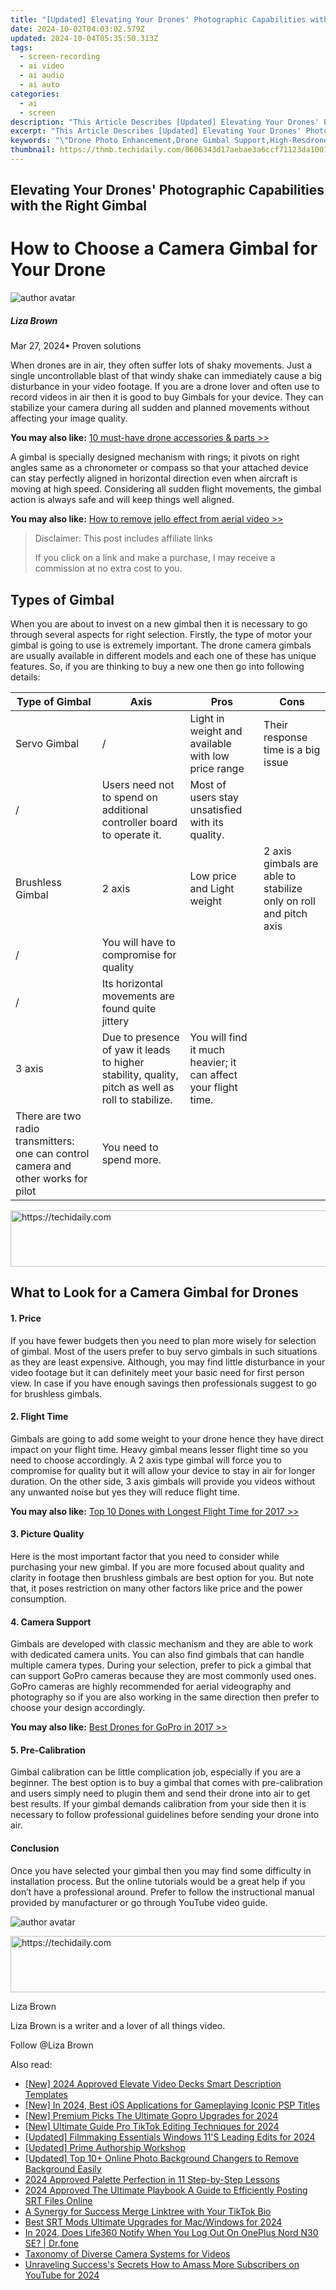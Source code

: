 ```yaml
---
title: "[Updated] Elevating Your Drones' Photographic Capabilities with the Right Gimbal for 2024"
date: 2024-10-02T04:03:02.579Z
updated: 2024-10-04T05:35:50.313Z
tags: 
  - screen-recording
  - ai video
  - ai audio
  - ai auto
categories: 
  - ai
  - screen
description: "This Article Describes [Updated] Elevating Your Drones' Photographic Capabilities with the Right Gimbal for 2024"
excerpt: "This Article Describes [Updated] Elevating Your Drones' Photographic Capabilities with the Right Gimbal for 2024"
keywords: "\"Drone Photo Enhancement,Drone Gimbal Support,High-Resdrone Images,Stable Drone Videos,Aerial Photography Tips,Drones Image Quality,Advanced Drones Camera\""
thumbnail: https://thmb.techidaily.com/0606343d17aebae3a6ccf71123da10011994b6e06ecf6d9900f777b0d8e36c8b.jpg
---
```


## Elevating Your Drones' Photographic Capabilities with the Right Gimbal

# How to Choose a Camera Gimbal for Your Drone

![author avatar](https://lh5.googleusercontent.com/-AIMmjowaFs4/AAAAAAAAAAI/AAAAAAAAABc/Y5UmwDaI7HU/s250-c-k/photo.jpg)

##### Liza Brown

 Mar 27, 2024• Proven solutions

 When drones are in air, they often suffer lots of shaky movements. Just a single uncontrollable blast of that windy shake can immediately cause a big disturbance in your video footage. If you are a drone lover and often use to record videos in air then it is good to buy Gimbals for your device. They can stabilize your camera during all sudden and planned movements without affecting your image quality.

**You may also like:** [10 must-have drone accessories & parts >>](https://tools.techidaily.com/wondershare/filmora/download/)

 A gimbal is specially designed mechanism with rings; it pivots on right angles same as a chronometer or compass so that your attached device can stay perfectly aligned in horizontal direction even when aircraft is moving at high speed. Considering all sudden flight movements, the gimbal action is always safe and will keep things well aligned.

**You may also like:** [How to remove jello effect from aerial video >>](https://tools.techidaily.com/wondershare/filmora/download/)

>  Disclaimer: This post includes affiliate links
>
>  If you click on a link and make a purchase, I may receive a commission at no extra cost to you.
>

## Types of Gimbal

 When you are about to invest on a new gimbal then it is necessary to go through several aspects for right selection. Firstly, the type of motor your gimbal is going to use is extremely important. The drone camera gimbals are usually available in different models and each one of these has unique features. So, if you are thinking to buy a new one then go into following details:

| Type of Gimbal                                                                     | Axis                                                                                              | Pros                                                           | Cons                                                             |
| ---------------------------------------------------------------------------------- | ------------------------------------------------------------------------------------------------- | -------------------------------------------------------------- | ---------------------------------------------------------------- |
| Servo Gimbal                                                                       | /                                                                                                 | Light in weight and available with low price range             | Their response time is a big issue                               |
| /                                                                                  | Users need not to spend on additional controller board to operate it.                             | Most of users stay unsatisfied with its quality.               |                                                                  |
| Brushless Gimbal                                                                   | 2 axis                                                                                            | Low price and Light weight                                     | 2 axis gimbals are able to stabilize only on roll and pitch axis |
| /                                                                                  | You will have to compromise for quality                                                           |                                                                |                                                                  |
| /                                                                                  | Its horizontal movements are found quite jittery                                                  |                                                                |                                                                  |
| 3 axis                                                                             | Due to presence of yaw it leads to higher stability, quality, pitch as well as roll to stabilize. | You will find it much heavier; it can affect your flight time. |                                                                  |
| There are two radio transmitters: one can control camera and other works for pilot | You need to spend more.                                                                           |                                                                |                                                                  |

<!-- affiliate ads begin -->
<a href="https://appsumo.8odi.net/c/5597632/2105874/7443" target="_top" id="2105874">
  <img src="//a.impactradius-go.com/display-ad/7443-2105874" border="0" alt="https://techidaily.com" width="728" height="90"/>
</a>
<img height="0" width="0" src="https://appsumo.8odi.net/i/5597632/2105874/7443" style="position:absolute;visibility:hidden;" border="0" />
<!-- affiliate ads end -->

## What to Look for a Camera Gimbal for Drones

#### 1\. Price

 If you have fewer budgets then you need to plan more wisely for selection of gimbal. Most of the users prefer to buy servo gimbals in such situations as they are least expensive. Although, you may find little disturbance in your video footage but it can definitely meet your basic need for first person view. In case if you have enough savings then professionals suggest to go for brushless gimbals.

#### 2\. Flight Time

 Gimbals are going to add some weight to your drone hence they have direct impact on your flight time. Heavy gimbal means lesser flight time so you need to choose accordingly. A 2 axis type gimbal will force you to compromise for quality but it will allow your device to stay in air for longer duration. On the other side, 3 axis gimbals will provide you videos without any unwanted noise but yes they will reduce flight time.

**You may also like:** [Top 10 Dones with Longest Flight Time for 2017 >>](https://tools.techidaily.com/wondershare/filmora/download/)

#### 3\. Picture Quality

 Here is the most important factor that you need to consider while purchasing your new gimbal. If you are more focused about quality and clarity in footage then brushless gimbals are best option for you. But note that, it poses restriction on many other factors like price and the power consumption.

#### 4\. Camera Support

 Gimbals are developed with classic mechanism and they are able to work with dedicated camera units. You can also find gimbals that can handle multiple camera types. During your selection, prefer to pick a gimbal that can support GoPro cameras because they are most commonly used ones. GoPro cameras are highly recommended for aerial videography and photography so if you are also working in the same direction then prefer to choose your design accordingly.

**You may also like:** [Best Drones for GoPro in 2017 >>](https://tools.techidaily.com/wondershare/filmora/download/)

#### 5\. Pre-Calibration

 Gimbal calibration can be little complication job, especially if you are a beginner. The best option is to buy a gimbal that comes with pre-calibration and users simply need to plugin them and send their drone into air to get best results. If your gimbal demands calibration from your side then it is necessary to follow professional guidelines before sending your drone into air.

#### Conclusion

 Once you have selected your gimbal then you may find some difficulty in installation process. But the online tutorials would be a great help if you don’t have a professional around. Prefer to follow the instructional manual provided by manufacturer or go through YouTube video guide.

![author avatar](https://lh5.googleusercontent.com/-AIMmjowaFs4/AAAAAAAAAAI/AAAAAAAAABc/Y5UmwDaI7HU/s250-c-k/photo.jpg)

<!-- affiliate ads begin -->
<a href="https://appsumo.8odi.net/c/5597632/2111967/7443" target="_top" id="2111967">
  <img src="//a.impactradius-go.com/display-ad/7443-2111967" border="0" alt="https://techidaily.com" width="728" height="90"/>
</a>
<img height="0" width="0" src="https://appsumo.8odi.net/i/5597632/2111967/7443" style="position:absolute;visibility:hidden;" border="0" />
<!-- affiliate ads end -->

Liza Brown

Liza Brown is a writer and a lover of all things video.

Follow @Liza Brown


<ins class="adsbygoogle"
     style="display:block"
     data-ad-format="autorelaxed"
     data-ad-client="ca-pub-7571918770474297"
     data-ad-slot="1223367746"></ins>



<ins class="adsbygoogle"
     style="display:block"
     data-ad-client="ca-pub-7571918770474297"
     data-ad-slot="8358498916"
     data-ad-format="auto"
     data-full-width-responsive="true"></ins>


<span class="atpl-alsoreadstyle">Also read:</span>
<div><ul>
<li><a href="https://facebook-video-footage.techidaily.com/new-2024-approved-elevate-video-decks-smart-description-templates/"><u>[New] 2024 Approved Elevate Video Decks Smart Description Templates</u></a></li>
<li><a href="https://screen-recording.techidaily.com/new-in-2024-best-ios-applications-for-gameplaying-iconic-psp-titles/"><u>[New] In 2024, Best iOS Applications for Gameplaying Iconic PSP Titles</u></a></li>
<li><a href="https://fox-http.techidaily.com/new-premium-picks-the-ultimate-gopro-upgrades-for-2024/"><u>[New] Premium Picks The Ultimate Gopro Upgrades for 2024</u></a></li>
<li><a href="https://fox-http.techidaily.com/new-ultimate-guide-pro-tiktok-editing-techniques-for-2024/"><u>[New] Ultimate Guide Pro TikTok Editing Techniques for 2024</u></a></li>
<li><a href="https://fox-friendly.techidaily.com/updated-filmmaking-essentials-windows-11s-leading-edits-for-2024/"><u>[Updated] Filmmaking Essentials Windows 11'S Leading Edits for 2024</u></a></li>
<li><a href="https://extra-approaches.techidaily.com/updated-prime-authorship-workshop/"><u>[Updated] Prime Authorship Workshop</u></a></li>
<li><a href="https://some-guidance.techidaily.com/updated-top-10plus-online-photo-background-changers-to-remove-background-easily/"><u>[Updated] Top 10+ Online Photo Background Changers to Remove Background Easily</u></a></li>
<li><a href="https://fox-http.techidaily.com/2024-approved-palette-perfection-in-11-step-by-step-lessons/"><u>2024 Approved Palette Perfection in 11 Step-by-Step Lessons</u></a></li>
<li><a href="https://fox-http.techidaily.com/2024-approved-the-ultimate-playbook-a-guide-to-efficiently-posting-srt-files-online/"><u>2024 Approved The Ultimate Playbook A Guide to Efficiently Posting SRT Files Online</u></a></li>
<li><a href="https://fox-http.techidaily.com/a-synergy-for-success-merge-linktree-with-your-tiktok-bio/"><u>A Synergy for Success Merge Linktree with Your TikTok Bio</u></a></li>
<li><a href="https://extra-lessons.techidaily.com/best-srt-mods-ultimate-upgrades-for-macwindows-for-2024/"><u>Best SRT Mods Ultimate Upgrades for Mac/Windows for 2024</u></a></li>
<li><a href="https://review-topics.techidaily.com/in-2024-does-life360-notify-when-you-log-out-on-oneplus-nord-n30-se-drfone-by-drfone-virtual-android/"><u>In 2024, Does Life360 Notify When You Log Out On OnePlus Nord N30 SE? | Dr.fone</u></a></li>
<li><a href="https://fox-http.techidaily.com/taxonomy-of-diverse-camera-systems-for-videos/"><u>Taxonomy of Diverse Camera Systems for Videos</u></a></li>
<li><a href="https://facebook-video-footage.techidaily.com/unraveling-successs-secrets-how-to-amass-more-subscribers-on-youtube-for-2024/"><u>Unraveling Success's Secrets How to Amass More Subscribers on YouTube for 2024</u></a></li>
</ul></div>

